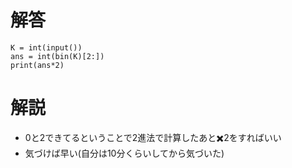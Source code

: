 # 解答
```
K = int(input())
ans = int(bin(K)[2:])
print(ans*2)
```
# 解説
- 0と2できてるということで2進法で計算したあと✖️2をすればいい
- 気づけば早い(自分は10分くらいしてから気づいた)